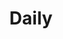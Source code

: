 ---
layout: tag-list
type: tag
title: Daily
slug: daily
category: daily
sidebar: true
order: 1
description: >
   My daily diary
---
